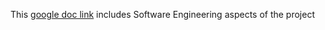 This [google doc link](https://docs.google.com/document/d/1jgomEJ1KrJv418vRjI89AjkP-ifAYt1c6PObDbbgE5A/edit?usp=sharing) includes Software Engineering aspects of the project
